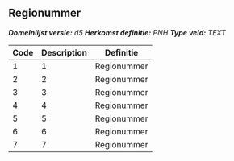 ﻿## Regionummer

*__Domeinlijst versie:__ d5*
*__Herkomst definitie:__ PNH*
*__Type veld:__ TEXT*

|__Code__ |__Description__ |__Definitie__	|
|	---	|	---	|   ---	| 
| 1 | 1 | Regionummer |
| 2 | 2 | Regionummer |
| 3 | 3 | Regionummer |
| 4 | 4 | Regionummer |
| 5 | 5 | Regionummer |
| 6 | 6 | Regionummer |
| 7 | 7 | Regionummer |
